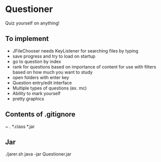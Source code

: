 Questioner
==========

Quiz yourself on anything!


To implement
------------

- JFileChooser needs KeyListener for searching files by typing
- save progress and try to load on startup
- go to question by index
- rank for questions based on importance of content for use with filters based on how much you want to study
- open folders with enter key
- Question entry/edit interface
- Multiple types of questions (ex. mc)
- Ability to mark yourself
- pretty graphics


Contents of .gitignore
----------------------

*~
.*
*.class
*.jar


Jar
---

./jarer.sh
java -jar Questioner.jar

